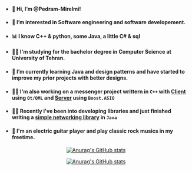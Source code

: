 - #### 👋 Hi, I’m @Pedram-Mirelmi!
- #### 👀 I’m interested in Software engineering and software developement.
- #### 📊 I know C++ & python, some Java, a little C# & sql
- #### 👨‍🎓 I'm studying for the bachelor degree in Computer Science at University of Tehran.
- #### 🌱 I’m currently learning **Java** and **design patterns** and have started to improve my prior projects with better designs.
- #### 👨‍💻 I'm also working on a messenger project writtern in `C++` with [Client](https://github.com/Pedram-Mirelmi/PMessenger-Client) using `Qt/QML` and [Server](https://github.com/Pedram-Mirelmi/PMessenger-Server) using `Boost.ASIO` 
- #### 👨‍💻 Recently i've been into developing libraries and just finished writing a [simple networking library](https://github.com/Pedram-Mirelmi/Simple-Java-Server-Lib) in `Java`

- #### 🎸 I'm an electric guitar player and play classic rock musics in my freetime.

<div align="center">

[![Anurag's GitHub stats](https://github-readme-stats.vercel.app/api?username=Pedram-Mirelmi&show_icons=true&theme=radical&count_private=true)](https://github.com/anuraghazra/github-readme-stats)

[![Anurag's GitHub stats](https://github-readme-stats.vercel.app/api/top-langs/?username=Pedram-Mirelmi&show_icons=true&theme=radical&hide=HTML,Jupyter%20Notebook)](https://github.com/anuraghazra/github-readme-stats)

</div>



<!---
Pedram-Mirelmi/Pedram-Mirelmi is a ✨ special ✨ repository because its `README.md` (this file) appears on your GitHub profile.
You can click the Preview link to take a look at your changes.
--->
